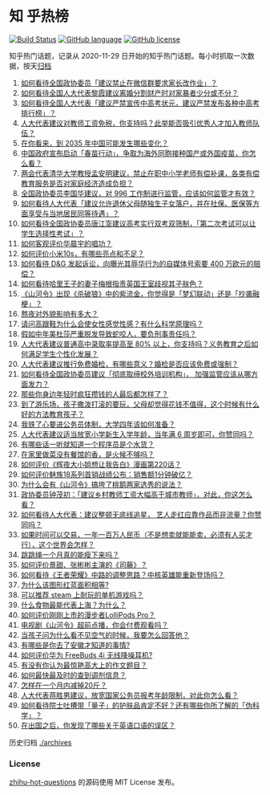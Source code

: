 # 知 乎热榜
[![Build Status](https://github.com/ToWeLong/zhihu-hot-questions/workflows/CI/badge.svg)](https://github.com/ToWeLong/zhihu-hot-questions/actions)
[![GitHub language](https://img.shields.io/badge/language-golang-orange.svg)](https://golang.org/)
[![GitHub license](https://img.shields.io/github/license/ToWeLong/zhihu-hot-questions)](https://github.com/ToWeLong/zhihu-hot-questions/blob/main/LICENSE)

知乎热门话题，记录从 2020-11-29 日开始的知乎热门话题。每小时抓取一次数据，按天[归档](./archives)

<!-- BEGIN -->

1. [如何看待全国政协委员「建议禁止在微信群要求家长改作业」？](https://www.zhihu.com/question/448203861)
1. [如何看待全国人大代表黎霞建议离婚分割财产时对家暴者少分或不分？](https://www.zhihu.com/question/448382475)
1. [如何看待全国人大代表「建议严禁宣传中高考状元，建议严禁发布各种中高考排行榜」？](https://www.zhihu.com/question/448195929)
1. [人大代表建议对教师工资免税，你支持吗？此举能否吸引优秀人才加入教师队伍？](https://www.zhihu.com/question/448361377)
1. [在你看来，到 2035 年中国可能发生哪些变化？](https://www.zhihu.com/question/447592800)
1. [中国政府宣布启动「春苗行动」，争取为海外同胞接种国产或外国疫苗，你怎么看？](https://www.zhihu.com/question/448217663)
1. [两会代表清华大学教授孟安明建议，禁止在职中小学老师有偿补课，各类有偿教育服务是否对家庭经济造成负担？](https://www.zhihu.com/question/448419438)
1. [全国政协委员李国华建议，对 996 工作制进行监管，应该如何监管才有效？](https://www.zhihu.com/question/448500726)
1. [如何看待人大代表「建议允许退休父母随独生子女落户，并在社保、医保等方面享受与当地居民同等待遇」？](https://www.zhihu.com/question/448360534)
1. [如何看待全国政协委员唐江澎建议高考实行双考双筛制，「第二次考试可以让学生选择性考试」？](https://www.zhihu.com/question/448428270)
1. [如何客观评价华晨宇的唱功？](https://www.zhihu.com/question/21581268)
1. [如何评价小米10s，有哪些亮点和不足？](https://www.zhihu.com/question/448239993)
1. [如何看待 D&G 发起诉讼，向曝光其辱华行为的自媒体号索要 400 万欧元的赔偿？](https://www.zhihu.com/question/447757624)
1. [如何看待哈里王子的妻子梅根指责英国王室歧视其子肤色？](https://www.zhihu.com/question/448371194)
1. [《山河令》出现《杀破狼》中的紫流金，你觉得是「梦幻联动」还是「抄袭融梗」？](https://www.zhihu.com/question/448467729)
1. [熬夜对外貌影响有多大？](https://www.zhihu.com/question/284075314)
1. [请问高跟鞋为什么会使女性感觉性感？有什么科学原理吗？](https://www.zhihu.com/question/364229842)
1. [假如中年美杜莎严重脱发导致蛇咬人，要负刑事责任吗？](https://www.zhihu.com/question/447530178)
1. [人大代表建议普通高中录取率提高至 80% 以上，你支持吗？义务教育之后如何满足学生个性化发展？](https://www.zhihu.com/question/448440699)
1. [人大代表建议推行免费婚检，有哪些意义？婚检是否应该免费或强制？](https://www.zhihu.com/question/448531882)
1. [如何看待全国政协委员建议「彻底取缔校外培训机构」， 加强监管应该从哪方面发力？](https://www.zhihu.com/question/448474428)
1. [那些你身边年轻时疯狂攒钱的人最后都怎样了？](https://www.zhihu.com/question/408964456)
1. [到了游乐场，孩子撒泼打滚的要玩，父母却觉得花钱不值得，这个时候有什么好的方法教育孩子？](https://www.zhihu.com/question/448013594)
1. [我铁了心要进公务员体制，大学四年该如何准备？](https://www.zhihu.com/question/445991615)
1. [人大代表建议适当放宽小学新生入学年龄，当年满 6 周岁即可，你赞同吗？](https://www.zhihu.com/question/448559898)
1. [有哪些话一听就知道一个程序员是个水货？](https://www.zhihu.com/question/439598096)
1. [在家里做菜没有餐馆的香，是火候不够吗？](https://www.zhihu.com/question/448347304)
1. [如何评价《辉夜大小姐想让我告白》漫画第220话？](https://www.zhihu.com/question/448280431)
1. [如何评价魅族18系列首销战绩公布：销售额1分钟破亿？](https://www.zhihu.com/question/448204205)
1. [为什么会有《山河令》搞垮了桃鹅两家选秀的说法？](https://www.zhihu.com/question/448035069)
1. [政协委员钟茂初：「建议乡村教师工资大幅高于城市教师」，对此，你这怎么看？](https://www.zhihu.com/question/448359133)
1. [如何看待人大代表：建议整顿无底线追星， 艺人走红应靠作品而非流量？你赞同吗？](https://www.zhihu.com/question/448545659)
1. [如果时间可以交易，一年一百万人民币（不是想卖就能能卖，必须有人买才行），这个世界会怎样？](https://www.zhihu.com/question/448434265)
1. [跳跳绳一个月真的能瘦下来吗？](https://www.zhihu.com/question/427465220)
1. [如何评价景甜、张彬彬主演的《司藤》？](https://www.zhihu.com/question/448202818)
1. [如何看待《王者荣耀》中路的调整思路？中核英雄能重新登场吗？](https://www.zhihu.com/question/448463765)
1. [为什么该图形红蓝面积相等?](https://www.zhihu.com/question/447744804)
1. [可以推荐 steam 上耐玩的单机游戏吗？](https://www.zhihu.com/question/385410795)
1. [什么食物最能代表上海？为什么？](https://www.zhihu.com/question/447695693)
1. [如何评价刚刚上市的漫步者LolliPods Pro？](https://www.zhihu.com/question/446838328)
1. [电视剧《山河令》超前点播，你会付费观看吗？](https://www.zhihu.com/question/448476168)
1. [当孩子问为什么看不见空气的时候，我要怎么回答他？](https://www.zhihu.com/question/447360931)
1. [有哪些是你去了安徽才知道的事情?](https://www.zhihu.com/question/342694384)
1. [如何评价华为 FreeBuds 4i 无线降噪耳机?](https://www.zhihu.com/question/445593174)
1. [有没有你认为最惊艳高大上的作文题目？](https://www.zhihu.com/question/379918773)
1. [如何最快最及时的查到调剂信息？](https://www.zhihu.com/question/366134606)
1. [怎样在一个月内减掉20斤？](https://www.zhihu.com/question/447024387)
1. [人大代表蒋胜男建议，放宽国家公务员报考年龄限制，对此你怎么看？](https://www.zhihu.com/question/447039783)
1. [如何看待院士吐槽带「量子」的护肤品肯定不好？还有哪些你所了解的「伪科学」？](https://www.zhihu.com/question/448452155)
1. [在出国之后，你发现了哪些关于英语口语的误区？](https://www.zhihu.com/question/363007395)

<!-- END -->

历史归档 [./archives](./archives)


### License
[zhihu-hot-questions](https://github.com/towelong/zhihu-hot-questions) 的源码使用 MIT License 发布。
